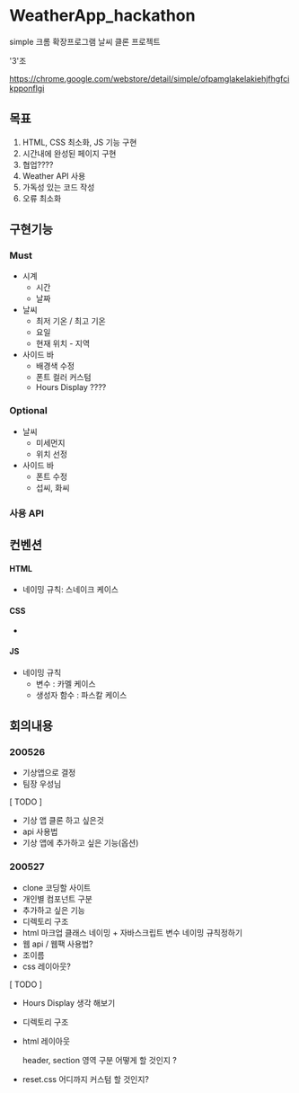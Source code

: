 # WeatherApp_hackathon

simple 크롬 확장프로그램 날씨 클론 프로젝트

'3'조

https://chrome.google.com/webstore/detail/simple/ofpamglakelakiehjfhgfcikpponflgi



## 목표

1. HTML, CSS 최소화, JS 기능 구현
2. 시간내에 완성된 페이지 구현 
3. 협업????
4. Weather API 사용
5. 가독성 있는 코드 작성
6. 오류 최소화



## 구현기능

### Must

- 시계
  - 시간
  - 날짜
- 날씨
  - 최저 기온 / 최고 기온
  - 요일
  - 현재 위치 - 지역
- 사이드 바
  - 배경색 수정
  - 폰트 컬러 커스텀
  - Hours Display ???? 



### Optional

- 날씨 
  - 미세먼지
  - 위치 선정
- 사이드 바
  - 폰트 수정
  - 섭씨, 화씨



### 사용 API



## 컨벤션

#### HTML

- 네이밍 규칙: 스네이크 케이스



#### CSS

- 



#### JS

- 네이밍 규칙
  - 변수 : 카멜 케이스
  - 생성자 함수 : 파스칼 케이스



## 회의내용

### 200526

- 기상앱으로 결정
- 팀장 우성님

[ TODO ]

- 기상 앱 클론 하고 싶은것
- api 사용법
- 기상 앱에 추가하고 싶은 기능(옵션)



### 200527

- clone 코딩할 사이트
- 개인별 컴포넌트 구분
- 추가하고 싶은 기능
- 디렉토리 구조
- html 마크업 클래스 네이밍 + 자바스크립트 변수 네이밍 규칙정하기
- 웹 api / 웹팩 사용법?
- 조이름
- css 레이아웃?

[ TODO ]

- Hours Display 생각 해보기

- 디렉토리 구조

- html 레이아웃 

  header, section 영역 구분 어떻게 할 것인지 ?

- reset.css 어디까지 커스텀 할 것인지?
